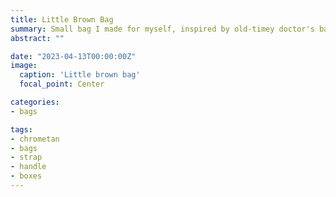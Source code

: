 ```yaml
---
title: Little Brown Bag
summary: Small bag I made for myself, inspired by old-timey doctor's bags. 
abstract: ""

date: "2023-04-13T00:00:00Z"
image:
  caption: 'Little brown bag'
  focal_point: Center

categories:
- bags

tags:
- chrometan
- bags
- strap
- handle
- boxes
---
```


